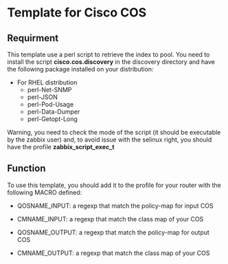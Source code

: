 # Template for Cisco COS

## Requirment

This template use a perl script to retrieve the index to pool.
You need to install the script __cisco.cos.discovery__ in the discovery directory and have the following package installed on your distribution:

* For RHEL distribution
    - perl-Net-SNMP
    - perl-JSON
    - perl-Pod-Usage
    - perl-Data-Dumper
    - perl-Getopt-Long

Warning, you need to check the mode of the script (it should be executable by the zabbix user) and, to avoid issue with the selinux right, you should have the profile __zabbix_script_exec_t__


## Function

To use this template, you should add it to the profile for your router with the following MACRO defined:

- QOSNAME_INPUT: a regexp that match the policy-map for input COS
- CMNAME_INPUT: a regexp that match the class map of your COS

- QOSNAME_OUTPUT: a regexp that match the policy-map for output COS
- CMNAME_OUTPUT: a regexp that match the class map of your COS


